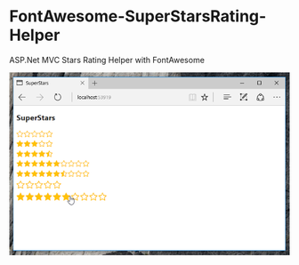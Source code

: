 # FontAwesome-SuperStarsRating-Helper
ASP.Net MVC Stars Rating Helper with FontAwesome

![FontAwesome-SuperStarsRating-Helper](https://github.com/mehmetemineker/FontAwesome-SuperStarsRating-Helper/blob/master/Screenshot.png)
